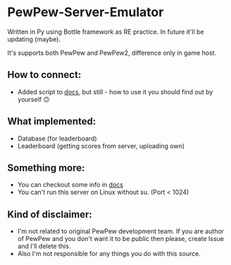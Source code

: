 # PewPew-Server-Emulator
Written in Py using Bottle framework as RE practice. In future it'll be updating (maybe).

It's supports both PewPew and PewPew2, difference only in game host.

## How to connect:
 - Added script to [docs](https://github.com/root-7325/PewPew-Docs), but still - how to use it you should find out by yourself 🙃

## What implemented:
 - Database (for leaderboard)
 - Leaderboard (getting scores from server, uploading own)

## Something more:
 - You can checkout some info in [docs](https://github.com/root-7325/PewPew-Docs)
 - You can't run this server on Linux without su. (Port < 1024)

## Kind of disclaimer:
 - I'm not related to original PewPew development team. If you are author of PewPew and you don't want it to be public then please, create Issue and I'll delete this.
 - Also I'm not responsible for any things you do with this source.
